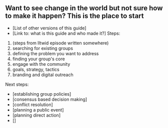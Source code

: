 ## Want to see change in the world but not sure how to make it happen? This is the place to start
- [List of other versions of this guide] 
- [Link to: what is this guide and who made it?]
Steps: 
1. (steps from lltwid episode written somewhere) 
2. searching for existing groups
3. defining the problem you want to address
4. finding your group's core 
5. engage with the community
6. goals, strategy, tactics
7. branding and digital outreach 


Next steps: 
- [establishing group policies] 
- [consensus based decision making]
- [conflict resolution] 
- [planning a public event] 
- [planning direct action] 
- []
